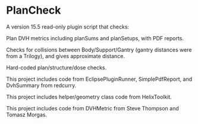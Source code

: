 # PlanCheck

A version 15.5 read-only plugin script that checks:

Plan DVH metrics including planSums and planSetups, with PDF reports.

Checks for collisions between Body/Support/Gantry (gantry distances were from a Trilogy), and gives approximate distance.

Hard-coded plan/structure/dose checks.



This project includes code from EclipsePluginRunner, SimplePdfReport, and DvhSummary from redcurry.

This project includes helper/geometry class code from HelixToolkit.

This project includes code from DVHMetric from Steve Thompson and Tomasz Morgas.
